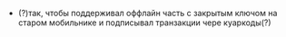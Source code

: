  * (?)так, чтобы поддерживал оффлайн часть с закрытым ключом на старом мобильнике и подписывал транзакции чере куаркоды(?)
